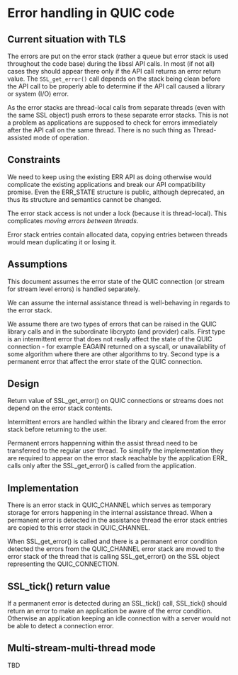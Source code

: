 Error handling in QUIC code
===========================

Current situation with TLS
--------------------------

The errors are put on the error stack (rather a queue but error stack is
used throughout the code base) during the libssl API calls. In most
(if not all) cases they should appear there only if the API call returns an
error return value. The `SSL_get_error()` call depends on the stack being
clean before the API call to be properly able to determine if the API
call caused a library or system (I/O) error.

As the error stacks are thread-local calls from separate threads (even with
the same SSL object) push errors to these separate error stacks. This is
not a problem as applications are supposed to check for errors immediately
after the API call on the same thread. There is no such thing as
Thread-assisted mode of operation.

Constraints
-----------

We need to keep using the existing ERR API as doing otherwise would
complicate the existing applications and break our API compatibility promise.
Even the ERR_STATE structure is public, although deprecated, an thus its
structure and semantics cannot be changed.

The error stack access is not under a lock (because it is thread-local).
This complicates _moving errors between threads_.

Error stack entries contain allocated data, copying entries between threads
would mean duplicating it or losing it.

Assumptions
-----------

This document assumes the error state of the QUIC connection (or stream for
stream level errors) is handled separately.

We can assume the internal assistance thread is well-behaving in regards
to the error stack.

We assume there are two types of errors that can be raised in the QUIC
library calls and in the subordinate libcrypto (and provider) calls. First
type is an intermittent error that does not really affect the state of the
QUIC connection - for example EAGAIN returned on a syscall, or unavailability
of some algorithm where there are other algorithms to try. Second type
is a permanent error that affect the error state of the QUIC connection.

Design
------

Return value of SSL_get_error() on QUIC connections or streams does not
depend on the error stack contents.

Intermittent errors are handled within the library and cleared from the
error stack before returning to the user.

Permanent errors happenning within the assist thread need to be transferred
to the regular user thread. To simplify the implementation they are required
to appear on the error stack reachable by the application ERR_ calls only
after the SSL_get_error() is called from the application.

Implementation
--------------

There is an error stack in QUIC_CHANNEL which serves as temporary storage
for errors happening in the internal assistance thread. When a permanent error
is detected in the assistance thread the error stack entries are copied
to this error stack in QUIC_CHANNEL.

When SSL_get_error() is called and there is a permanent error condition
detected the errors from the QUIC_CHANNEL error stack are moved to the
error stack of the thread that is calling SSL_get_error() on the SSL
object representing the QUIC_CONNECTION.

SSL_tick() return value
-----------------------

If a permanent error is detected during an SSL_tick() call, SSL_tick()
should return an error to make an application be aware of the error
condition. Otherwise an application keeping an idle connection with
a server would not be able to detect a connection error.

Multi-stream-multi-thread mode
------------------------------

TBD
